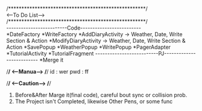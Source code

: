 <br>
/****************************************************/
<br>
<--To Do List-->
<br>
/****************************************************/
<br>
-------------------------Code-------------------------
<br>
*DateFactory
*WriteFactory 
*AddDiaryActivity    -> Weather, Date, Write Section & Action 
*ModifyDiaryActivity -> Weather, Date, Write Section & Action
*SavePopup
*WeatherPopup
*WritePopup
*PagerAdapter
*TutorialActivity
*TutorialFragment
--------------------------PJ--------------------------
*Merge it

/****************************************************/
<--Manua-->
/****************************************************/
id       : wer
pwd      : ff

/****************************************************/
<--Caution-->
/****************************************************/
1. Before&After Marge it(final code), careful bout sync or collision prob.
2. The Project isn't Completed, likewise Other Pens, or some func
